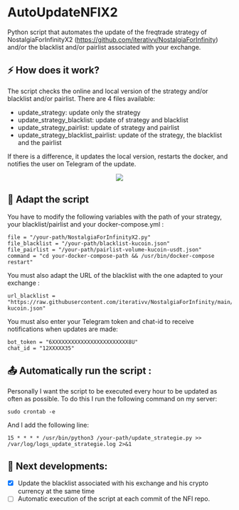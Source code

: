 # AutoUpdateNFIX2
Python script that automates the update of the freqtrade strategy of NostalgiaForInfinityX2 (https://github.com/iterativv/NostalgiaForInfinity) and/or the blacklist and/or pairlist associated with your exchange.

## ⚡ How does it work?
The script checks the online and local version of the strategy and/or blacklist and/or pairlist.
There are 4 files available:
- update_strategy: update only the strategy
- update_strategy_blacklist: update of strategy and blacklist
- update_strategy_pairlist: update of strategy and pairlist
- update_strategy_blacklist_pairlist: update of the strategy, the blacklist and the pairlist
 
If there is a difference, it updates the local version, restarts the docker, and notifies the user on Telegram of the update.
<p align="center">
<img src="https://i.imgur.com/SgE3nYI.png"/></a>
</p>

## 🔧 Adapt the script
You have to modify the following variables with the path of your strategy, your blacklist/pairlist and your docker-compose.yml :
```
file = "/your-path/NostalgiaForInfinityX2.py"
file_blacklist = "/your-path/blacklist-kucoin.json"
file_pairlist = "/your-path/pairlist-volume-kucoin-usdt.json"
command = "cd your-docker-compose-path && /usr/bin/docker-compose restart"
```
You must also adapt the URL of the blacklist with the one adapted to your exchange :
```
url_blacklist = "https://raw.githubusercontent.com/iterativv/NostalgiaForInfinity/main/configs/blacklist-kucoin.json"
```
You must also enter your Telegram token and chat-id to receive notifications when updates are made:
```
bot_token = "6XXXXXXXXXXXXXXXXXXXXXXXX8U"
chat_id = "12XXXXX35"
```

## 📤 Automatically run the script :
Personally I want the script to be executed every hour to be updated as often as possible. To do this I run the following command on my server:
```
sudo crontab -e
```
And I add the following line:
```
15 * * * * /usr/bin/python3 /your-path/update_strategie.py >> /var/log/logs_update_strategie.log 2>&1
```

## 🚀 Next developments:
- [x] Update the blacklist associated with his exchange and his crypto currency at the same time
- [ ] Automatic execution of the script at each commit of the NFI repo.
